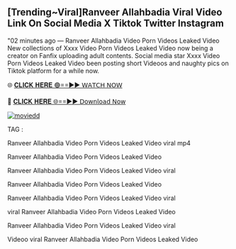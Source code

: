 ## [Trending~Viral]Ranveer Allahbadia Viral Video Link On Social Media X Tiktok Twitter Instagram
"02 minutes ago — Ranveer Allahbadia Video Porn Videos Leaked Video New collections of Xxxx Video Porn Videos Leaked Video now being a creator on Fanfix uploading adult contents. Social media star Xxxx Video Porn Videos Leaked Video been posting short Videoos and naughty pics on Tiktok platform for a while now.

🌐 [𝐂𝐋𝐈𝐂𝐊 𝐇𝐄𝐑𝐄 🟢==►► 𝖶𝖠𝖳𝖢𝖧 𝖭𝖮𝖶](https://cutt.ly/krq3vGFV)

🔴 [𝐂𝐋𝐈𝐂𝐊 𝐇𝐄𝐑𝐄 🌐==►► 𝖣𝗈𝗐𝗇𝗅𝗈𝖺𝖽 𝖭𝗈𝗐](https://cutt.ly/krq3vGFV)

[![moviedd](https://camo.githubusercontent.com/8a4f000d20f83aca3bf7ec5f350d767afa0574a8a352519fd8cfa583a6f93a33/68747470733a2f2f692e696d6775722e636f6d2f644a486b345a712e676966)](https://cutt.ly/krq3vGFV)



TAG :

Ranveer Allahbadia Video Porn Videos Leaked Video viral mp4

Ranveer Allahbadia Video Porn Videos Leaked Video

Ranveer Allahbadia Video Porn Videos Leaked Video viral

Ranveer Allahbadia Video Porn Videos Leaked Video

Ranveer Allahbadia Video Porn Videos Leaked Video viral

viral Ranveer Allahbadia Video Porn Videos Leaked Video

Ranveer Allahbadia Video Porn Videos Leaked Video viral

Videoo viral Ranveer Allahbadia Video Porn Videos Leaked Video
